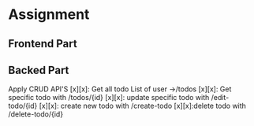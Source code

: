 # Assignment

## Frontend Part

## Backed Part

Apply CRUD API'S
[x][x]: Get all todo List of user ->/todos
[x][x]: Get specific todo with /todos/{id}
[x][x]: update specific todo with /edit-todo/{id}
[x][x]: create new todo with /create-todo
[x][x]:delete todo with /delete-todo/{id}

